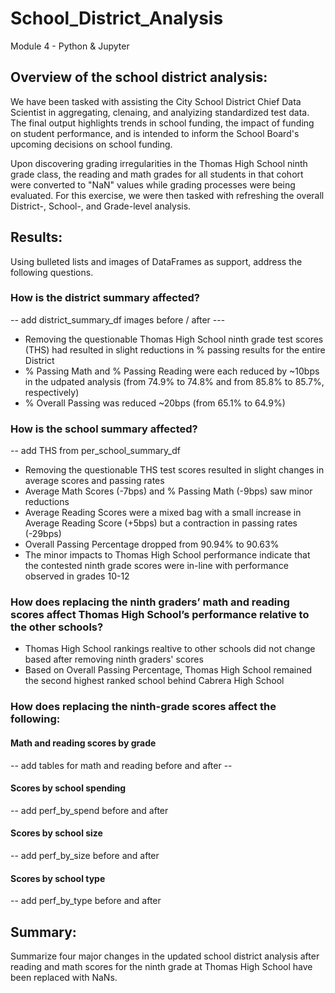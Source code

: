 # School_District_Analysis
Module 4 - Python &amp; Jupyter

## Overview of the school district analysis: 
We have been tasked with assisting the City School District Chief Data Scientist in aggregating, clenaing, and analyizing standardized test data.  The final output highlights trends in school funding, the impact of funding on student performance, and is intended to inform the School Board's upcoming decisions on school funding. 

Upon discovering grading irregularities in the Thomas High School ninth grade class, the reading and math grades for all students in that cohort were converted to "NaN" values while grading processes were being evaluated.  For this exercise, we were then tasked with refreshing the overall District-, School-, and Grade-level analysis.

## Results: 
Using bulleted lists and images of DataFrames as support, address the following questions.

### How is the district summary affected?
-- add district_summary_df images before / after ---
- Removing the questionable Thomas High School ninth grade test scores (THS) had resulted in slight reductions in % passing results for the entire District
- % Passing Math and % Passing Reading were each reduced by ~10bps in the udpated analysis (from 74.9% to 74.8% and from 85.8% to 85.7%, respectively)
- % Overall Passing was reduced ~20bps (from 65.1% to 64.9%)

### How is the school summary affected?
-- add THS from per_school_summary_df
- Removing the questionable THS test scores resulted in slight changes in average scores and passing rates
- Average Math Scores (-7bps) and % Passing Math (-9bps) saw minor reductions
- Average Reading Scores were a mixed bag with a small increase in Average Reading Score (+5bps) but a contraction in passing rates (-29bps)
- Overall Passing Percentage dropped from 90.94% to 90.63%
- The minor impacts to Thomas High School performance indicate that the contested ninth grade scores were in-line with performance observed in grades 10-12

### How does replacing the ninth graders’ math and reading scores affect Thomas High School’s performance relative to the other schools?
- Thomas High School rankings realtive to other schools did not change based after removing ninth graders' scores
- Based on Overall Passing Percentage, Thomas High School remained the second highest ranked school behind Cabrera High School

### How does replacing the ninth-grade scores affect the following:
#### Math and reading scores by grade
-- add tables for math and reading before and after --

#### Scores by school spending
-- add perf_by_spend before and after

#### Scores by school size
-- add perf_by_size before and after

#### Scores by school type
-- add perf_by_type before and after

## Summary: 
Summarize four major changes in the updated school district analysis after reading and math scores for the ninth grade at Thomas High School have been replaced with NaNs.
